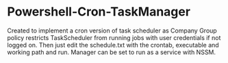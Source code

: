 # Powershell-Cron-TaskManager
Created to implement a cron version of task scheduler as Company Group policy restricts TaskScheduler from running jobs with user credentials if not logged on.
Then just edit the schedule.txt with the crontab, executable and working path and run.
Manager can be set to run as a service with NSSM.
